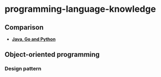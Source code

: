 # programming-language-knowledge

## Comparison
- [**Java, Go and Python**](Java_Go_Python.md)

## Object-oriented programming
### Design pattern
